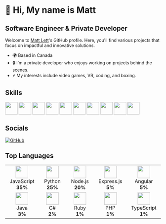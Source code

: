 # 👋 **Hi, My name is Matt**

## Software Engineer & Private Developer

Welcome to [Matt Lett](https://github.com/Kaos2121)'s GitHub profile. Here, you'll find various projects that focus on impactful and innovative solutions.

- 🌍 Based in Canada
- 🔒 I’m a private developer who enjoys working on projects behind the scenes.
- ⚡ My interests include video games, VR, coding, and boxing.

## Skills
<p align="left">
  <a href="https://developer.mozilla.org/en-US/docs/Web/JavaScript" target="_blank">
    <img src="https://cdn.jsdelivr.net/gh/devicons/devicon/icons/javascript/javascript-original.svg" width="40" height="40"/>
  </a>
  <a href="https://www.python.org/doc/" target="_blank">
    <img src="https://cdn.jsdelivr.net/gh/devicons/devicon/icons/python/python-original.svg" width="40" height="40"/>
  </a>
  <a href="https://nodejs.org/en/docs/" target="_blank">
    <img src="https://cdn.jsdelivr.net/gh/devicons/devicon/icons/nodejs/nodejs-original.svg" width="40" height="40"/>
  </a>
  <a href="https://expressjs.com/" target="_blank">
    <img src="https://cdn.jsdelivr.net/gh/devicons/devicon/icons/express/express-original.svg" width="40" height="40"/>
  </a>
  <a href="https://angular.io/docs" target="_blank">
    <img src="https://cdn.jsdelivr.net/gh/devicons/devicon/icons/angularjs/angularjs-original.svg" width="40" height="40"/>
  </a>
  <a href="https://www.oracle.com/java/technologies/javase-documentation.html" target="_blank">
    <img src="https://cdn.jsdelivr.net/gh/devicons/devicon/icons/java/java-original.svg" width="40" height="40"/>
  </a>
  <a href="https://docs.microsoft.com/en-us/dotnet/csharp/" target="_blank">
    <img src="https://cdn.jsdelivr.net/gh/devicons/devicon/icons/csharp/csharp-original.svg" width="40" height="40"/>
  </a>
  <a href="https://www.ruby-lang.org/en/documentation/" target="_blank">
    <img src="https://cdn.jsdelivr.net/gh/devicons/devicon/icons/ruby/ruby-original.svg" width="40" height="40"/>
  </a>
  <a href="https://www.php.net/docs.php" target="_blank">
    <img src="https://cdn.jsdelivr.net/gh/devicons/devicon/icons/php/php-original.svg" width="40" height="40"/>
  </a>
  <a href="https://www.typescriptlang.org/docs/" target="_blank">
    <img src="https://cdn.jsdelivr.net/gh/devicons/devicon/icons/typescript/typescript-original.svg" width="40" height="40"/>
  </a>
</p>

## Socials
<p align="left">
  <a href="https://github.com/Kaos2121" target="_blank">
    <img src="https://img.shields.io/badge/GitHub-100000?style=for-the-badge&logo=github&logoColor=white" alt="GitHub"/>
  </a>
</p>

## Top Languages
<div align="center">
  <table>
    <tr>
      <td align="center" width="140">
        <img src="https://cdn.jsdelivr.net/gh/devicons/devicon/icons/javascript/javascript-original.svg" width="40" height="40"/>
        <br>JavaScript<br><b>35%</b>
      </td>
      <td align="center" width="140">
        <img src="https://cdn.jsdelivr.net/gh/devicons/devicon/icons/python/python-original.svg" width="40" height="40"/>
        <br>Python<br><b>25%</b>
      </td>
      <td align="center" width="140">
        <img src="https://cdn.jsdelivr.net/gh/devicons/devicon/icons/nodejs/nodejs-original.svg" width="40" height="40"/>
        <br>Node.js<br><b>20%</b>
      </td>
      <td align="center" width="140">
        <img src="https://cdn.jsdelivr.net/gh/devicons/devicon/icons/express/express-original.svg" width="40" height="40"/>
        <br>Express.js<br><b>5%</b>
      </td>
      <td align="center" width="140">
        <img src="https://cdn.jsdelivr.net/gh/devicons/devicon/icons/angularjs/angularjs-original.svg" width="40" height="40"/>
        <br>Angular<br><b>5%</b>
      </td>
    </tr>
    <tr>
      <td align="center" width="140">
        <img src="https://cdn.jsdelivr.net/gh/devicons/devicon/icons/java/java-original.svg" width="40" height="40"/>
        <br>Java<br><b>3%</b>
      </td>
      <td align="center" width="140">
        <img src="https://cdn.jsdelivr.net/gh/devicons/devicon/icons/csharp/csharp-original.svg" width="40" height="40"/>
        <br>C#<br><b>2%</b>
      </td>
      <td align="center" width="140">
        <img src="https://cdn.jsdelivr.net/gh/devicons/devicon/icons/ruby/ruby-original.svg" width="40" height="40"/>
        <br>Ruby<br><b>1%</b>
      </td>
      <td align="center" width="140">
        <img src="https://cdn.jsdelivr.net/gh/devicons/devicon/icons/php/php-original.svg" width="40" height="40"/>
        <br>PHP<br><b>1%</b>
      </td>
      <td align="center" width="140">
        <img src="https://cdn.jsdelivr.net/gh/devicons/devicon/icons/typescript/typescript-original.svg" width="40" height="40"/>
        <br>TypeScript<br><b>1%</b>
      </td>
    </tr>
  </table>
</div>

